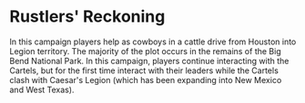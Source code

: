 # Rustlers' Reckoning

In this campaign players help as cowboys in a cattle drive from Houston into Legion territory. The majority of the plot occurs in the remains of the Big Bend National Park. In this campaign, players continue interacting with the Cartels, but for the first time interact with their leaders while the Cartels clash with Caesar's Legion (which has been expanding into New Mexico and West Texas). 